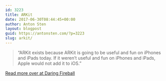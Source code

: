 ```yaml
---
id: 3223
title: ARKit
date: 2017-06-30T08:44:45+00:00
author: Anton Sten
layout: blogpost
guid: https://antonsten.com/?p=3223
slug: arkit/
---
```

> &#8220;ARKit exists because ARKit is going to be useful and fun on iPhones and iPads today. If it weren’t useful and fun on iPhones and iPads, Apple would not add it to iOS.&#8221;

[Read more over at Daring Fireball](https://daringfireball.net/2017/06/munsters_model)
